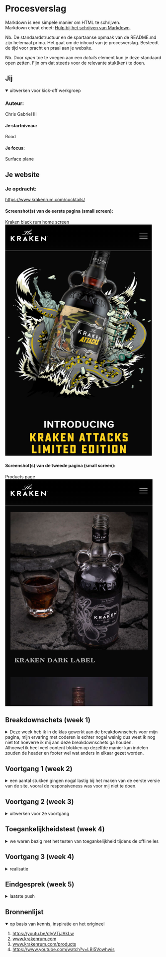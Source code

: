 # Procesverslag
Markdown is een simpele manier om HTML te schrijven.  
Markdown cheat cheet: [Hulp bij het schrijven van Markdown](https://github.com/adam-p/markdown-here/wiki/Markdown-Cheatsheet).

Nb. De standaardstructuur en de spartaanse opmaak van de README.md zijn helemaal prima. Het gaat om de inhoud van je procesverslag. Besteedt de tijd voor pracht en praal aan je website.

Nb. Door *open* toe te voegen aan een *details* element kun je deze standaard open zetten. Fijn om dat steeds voor de relevante stuk(ken) te doen.





## Jij

<details open>
<summary>uitwerken voor kick-off werkgroep</summary>

### Auteur:
Chris Gabriel III

#### Je startniveau:
Rood

#### Je focus:
Surface plane
 
</details>





## Je website



### Je opdracht:
https://www.krakenrum.com/cocktails/

#### Screenshot(s) van de eerste pagina (small screen): 
Kraken black rum home screen
<img src="readimages/smallscreen.png">

#### Screenshot(s) van de tweede pagina (small screen):
Products page
<img src="readimages/productssmallscreen.png">
 
</details>





## Breakdownschets (week 1)

<details>
<summary>Deze week heb ik in de klas gewerkt aan de breakdownschets voor mijn pagina, mijn ervaring met coderen is echter nogal weinig dus weet ik nog niet tot hoeverre ik mij
aan deze breakdownschets ga houden.</summary>

### de hele pagina: 
<img src="readimages/breakdownschets.jpg">


### Footer
<img src="readimages/dynamicbreakdown.png">

</details>
Alhoewel ik heel veel content blokken op dezelfde manier kan indelen zouden de header en footer wel wat anders in elkaar gezet worden.




## Voortgang 1 (week 2)

<details>
<summary>een aantal stukken gingen nogal lastig bij het maken van de eerste versie van de site, vooral de responsiveness was voor mij niet te doen.</summary>

### Stand van zaken
De look and feel van de site had ik wel snel te pakken, ook omdat de afbeeldingen op de site makkelijk te downloaden waren, de kleuren en fonts moest ik nog wel even voor zoeken.



</details>





## Voortgang 2 (week 3)

<details>
<summary>uitwerken voor 2e voortgang</summary>

### Stand van zaken
Robert heeft nog naar mijn site gekeken, hij merkte een paar dingen op:
de header kan in een <header> tag geplaatst worden, de images hadden nog geen alt tags, een aantal typfouten waren gemaakt en ik had de JS tag nog niet onderaan,
er moest ook nog wel aardig wat gedaan worden aangezien ik nog een beetje achter liep
<img src="readimages/week2">
<img src="readimages/week2code">
</details>





## Toegankelijkheidstest (week 4)

<details>
<summary>we waren bezig met het testen van toegankelijkheid tijdens de offline les</summary>

### Bevindingen
Lijst met je bevindingen die in de test naar voren kwamen:

#### Screenreader
De screenreader pakte goed mijn website op, alleen waren er soms afbeeldingen die nog niet duidelijke namen hadden.
Dit kon makkelijk opgelost worden door de image een andere alt text te geven.


#### weinig zicht
kwa leesbaarheid hield de site het best goed op, dat kwam ook omdat het contrast tussen de achtergrond en text vrij hoog staat.


#### zichtbrillen
de enige bril die ervoor zorgte dat de site wat moeilijker te lezen werdt, was degene die witte tekst nogal wazig maakte, alleen
was het alsnog wel te lezen.


#### spiertrekkingen
dit apparaat vond ik nogal amuserend, dus heb ik langer dan de brillen getest, op elke stand was de website nog aardig te gebruiken,
alhoewel dit ook wel komt door het feit dat je voornamelijk omlaag aan het scrollen bent, het gebruiken van de hamburger menu is wel wat lastiger
als je je hand niet stil kan houden.

</details>





## Voortgang 3 (week 4)

<details>
<summary>realisatie</summary>

### Stand van zaken
Deze feedbackronde kwam ik terug met een hamburger menu die niet functioneerde en nog wat extra content blokken, veel had ik ook weer niet dat ik kon laten zien.





### Verslag van meeting
omdat er weinig nieuw was aan de site, kon Robert me ook niet veel feedback geven, hij had nog wel gedemonstreerd hoe de hamburger menu in de header kon.

</details>





## Eindgesprek (week 5)

<details>
<summary>laatste push</summary>

### Stand van zaken
Voor de laatste sprint die ik moest nemen heb ik een aantal dagen flink de tijd genomen om mijn vorige fouten te verbeteren en de site op te vullen.
zo heb ik gezorgt dat alle content blokken nu in de sections met flex gepositioneerd zijn ipv. position absolutes enz. Ook heb ik de hamburger menu een 
werkende functie gegeven en de animatie nog een ease in en out gegeven (die ontbrak nog) tot slot heb ik de 2de pagina uitgewerkt en de footer toegevoegd.

ik ben uiteindelijk vrij tevreden met mijn uitgewerkte site, ik heb ook mijzelf wel uitgedaagt met hoe weinig ervaring ik van coderen heb, om er toch iets
volledigs van te maken.

### Screenshot(s)

<img src="readimages/eind1.png">
<img src="readimages/eind1.5.png">
<img src="readimages/eind2.png">
</details>





## Bronnenlijst

<details open>
<summary>op basis van kennis, inspiratie en het origineel</summary>



1. https://youtu.be/dIyVTjJAkLw
2. www.krakenrum.com
3. www.krakenrum.com/products
4. https://www.youtube.com/watch?v=LBI5Vowhwis

</details>